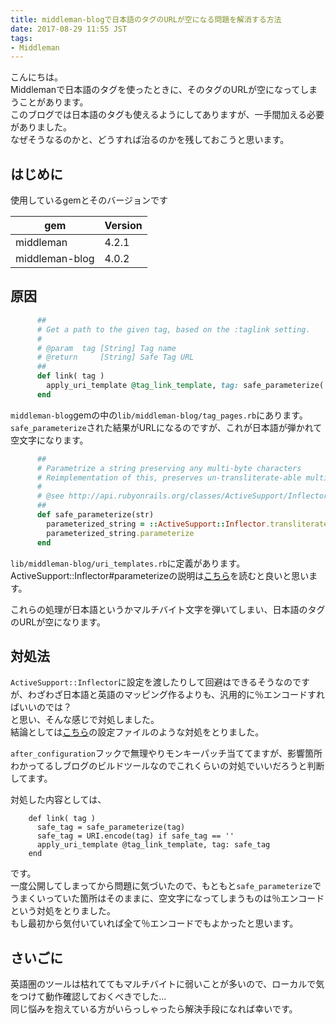 ```yaml
---
title: middleman-blogで日本語のタグのURLが空になる問題を解消する方法
date: 2017-08-29 11:55 JST
tags:
- Middleman
---
```


こんにちは。  
Middlemanで日本語のタグを使ったときに、そのタグのURLが空になってしまうことがあります。  
このブログでは日本語のタグも使えるようにしてありますが、一手間加える必要がありました。  
なぜそうなるのかと、どうすれば治るのかを残しておこうと思います。

<!--more-->

## はじめに
使用しているgemとそのバージョンです

|gem|Version|
|---|---|
|middleman|4.2.1|
|middleman-blog|4.0.2|

## 原因
```ruby
      ##
      # Get a path to the given tag, based on the :taglink setting.
      #
      # @param  tag [String] Tag name
      # @return     [String] Safe Tag URL
      ##
      def link( tag )
        apply_uri_template @tag_link_template, tag: safe_parameterize( tag )
      end
```

`middleman-blog`gemの中の`lib/middleman-blog/tag_pages.rb`にあります。  
`safe_parameterize`された結果がURLになるのですが、これが日本語が弾かれて空文字になります。

```ruby
      ##
      # Parametrize a string preserving any multi-byte characters
      # Reimplementation of this, preserves un-transliterate-able multibyte chars.
      #
      # @see http://api.rubyonrails.org/classes/ActiveSupport/Inflector.html#method-i-parameterize
      ##
      def safe_parameterize(str)
        parameterized_string = ::ActiveSupport::Inflector.transliterate(str.to_s)
        parameterized_string.parameterize
      end
```

`lib/middleman-blog/uri_templates.rb`に定義があります。  
ActiveSupport::Inflector#parameterizeの説明は[こちら](https://apidock.com/rails/v4.2.7/ActiveSupport/Inflector/parameterize)を読むと良いと思います。

これらの処理が日本語というかマルチバイト文字を弾いてしまい、日本語のタグのURLが空になります。  

## 対処法
`ActiveSupport::Inflector`に設定を渡したりして回避はできるそうなのですが、わざわざ日本語と英語のマッピング作るよりも、汎用的に％エンコードすればいいのでは？  
と思い、そんな感じで対処しました。  
結論としては[こちら](https://github.com/Leko/WEB-EGG/blob/master/config.rb#L7)の設定ファイルのような対処をとりました。

`after_configuration`フックで無理やりモンキーパッチ当ててますが、影響箇所わかってるしブログのビルドツールなのでこれくらいの対処でいいだろうと判断してます。

対処した内容としては、

```
    def link( tag )
      safe_tag = safe_parameterize(tag)
      safe_tag = URI.encode(tag) if safe_tag == ''
      apply_uri_template @tag_link_template, tag: safe_tag
    end
```

です。  
一度公開してしまってから問題に気づいたので、もともと`safe_parameterize`でうまくいっていた箇所はそのままに、空文字になってしまうものは％エンコードという対処をとりました。  
もし最初から気付いていれば全て％エンコードでもよかったと思います。

## さいごに

英語圏のツールは枯れててもマルチバイトに弱いことが多いので、ローカルで気をつけて動作確認しておくべきでした...  
同じ悩みを抱えている方がいらっしゃったら解決手段になれば幸いです。

